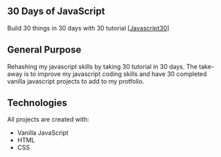 ## 30 Days of JavaScript
Build 30 things in 30 days with 30 tutorial
[<a href="https://javascript30.com/" target="_blank">Javascript30</a>]


## General Purpose
Rehashing my javascript skills by taking 30 tutorial in 30 days. The take-away is to improve my javascript coding skills and have 30 completed vanilla javascript projects to add to my protfolio.


## Technologies
All projects are created with:
* Vanilla JavaScript
* HTML
* CSS
